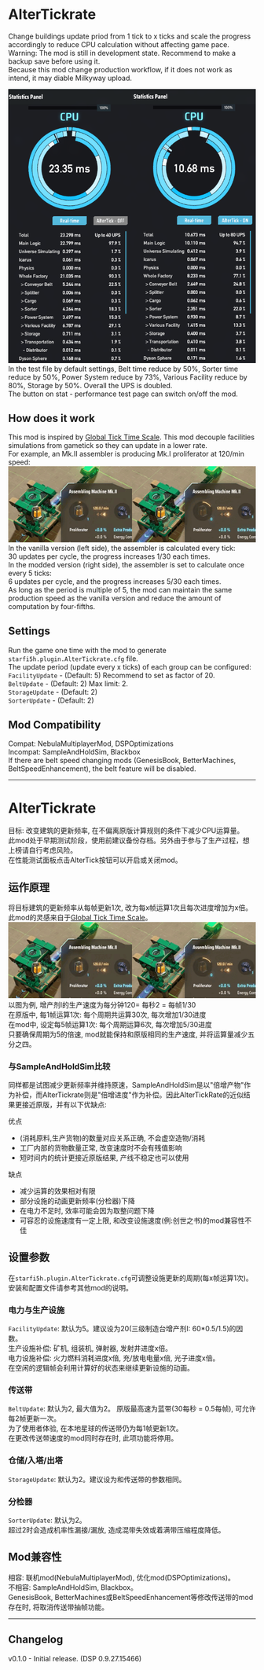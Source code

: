 # AlterTickrate

Change buildings update priod from 1 tick to x ticks and scale the progress accordingly to reduce CPU calculation without affecting game pace.  
Warning: The mod is still in development state. Recommend to make a backup save before using it.  
Because this mod change production workflow, if it does not work as intend, it may diable Milkyway upload.  

![compare](https://raw.githubusercontent.com/starfi5h/DSP_Mod/dev/AlterTickrate/doc/compare.png)  
In the test file by default settings, Belt time reduce by 50%, Sorter time reduce by 50%,  Power System reduce by 73%, Various Facility reduce by 80%, Storage by 50%. Overall the UPS is doubled.  
The button on stat - performance test page can switch on/off the mod.  

## How does it work

This mod is inspired by [Global Tick Time Scale](https://mods.factorio.com/mod/GTTS). This mod decouple facilities simulations from gametick so they can update in a lower rate.  
For example, an Mk.II assembler is producing Mk.I proliferator at 120/min speed:  
![demo1](https://raw.githubusercontent.com/starfi5h/DSP_Mod/dev/AlterTickrate/doc/demo1.gif)  
In the vanilla version (left side), the assembler is calculated every tick:  
30 updates per cycle, the progress increases 1/30 each times.  
In the modded version (right side), the assembler is set to calculate once every 5 ticks:  
6 updates per cycle, and the progress increases 5/30 each times.  
As long as the period is multiple of 5, the mod can maintain the same production speed as the vanilla version and reduce the amount of computation by four-fifths.

## Settings

Run the game one time with the mod to generate `starfi5h.plugin.AlterTickrate.cfg` file.  
The update period (update every x ticks) of each group can be configured:     
`FacilityUpdate` - (Default: 5) Recommend to set as factor of 20.  
`BeltUpdate` - (Default: 2) Max limit: 2.  
`StorageUpdate` - (Default: 2)  
`SorterUpdate` - (Default: 2)  

## Mod Compatibility
Compat: NebulaMultiplayerMod, DSPOptimizations  
Incompat: SampleAndHoldSim, Blackbox  
If there are belt speed changing mods (GenesisBook, BetterMachines, BeltSpeedEnhancement), the belt feature will be disabled.  

----

# AlterTickrate

目标: 改变建筑的更新频率, 在不偏离原版计算规则的条件下减少CPU运算量。  
此mod处于早期测试阶段，使用前建议备份存档。另外由于参与了生产过程，想上榜请自行考虑风险。  
在性能测试面板点击AlterTick按钮可以开启或关闭mod。  

## 运作原理

将目标建筑的更新频率从每帧更新1次, 改为每x帧运算1次且每次进度增加为x倍。  
此mod的灵感来自于[Global Tick Time Scale](https://mods.factorio.com/mod/GTTS)。  
![demo1](https://raw.githubusercontent.com/starfi5h/DSP_Mod/dev/AlterTickrate/doc/demo1.gif)  
以图为例, 增产剂I的生产速度为每分钟120= 每秒2 = 每帧1/30  
在原版中, 每1帧运算1次: 每个周期共运算30次, 每次增加1/30进度  
在mod中, 设定每5帧运算1次: 每个周期运算6次, 每次增加5/30进度  
只要确保周期为5的倍速, mod就能保持和原版相同的生产速度, 并将运算量减少五分之四。  

### 与SampleAndHoldSim比较

同样都是试图减少更新频率并维持原速，SampleAndHoldSim是以"倍增产物"作为补偿，而AlterTickrate则是"倍增进度"作为补偿。因此AlterTickRate的近似结果更接近原版，并有以下优缺点:

优点
- (消耗原料,生产货物)的数量对应关系正确, 不会虚空造物/消耗
- 工厂内部的货物数量正常, 改变速度时不会有残值影响
- 短时间内的统计更接近原版结果, 产线不稳定也可以使用

缺点
- 减少运算的效果相对有限
- 部分设施的动画更新频率(分检器)下降
- 在电力不足时, 效率可能会因为取整问题下降
- 可容忍的设施速度有一定上限, 和改变设施速度(例:创世之书)的mod兼容性不佳

## 设置参数

在`starfi5h.plugin.AlterTickrate.cfg`可调整设施更新的周期(每x帧运算1次)。  
安装和配置文件请参考其他mod的说明。

### 电力与生产设施

`FacilityUpdate`: 默认为5。建议设为20(三级制造台增产剂I: 60*0.5/1.5)的因数。  
生产设施补偿: 矿机, 组装机, 弹射器, 发射井进度x倍。   
电力设施补偿: 火力燃料消耗进度x倍, 充/放电电量x倍, 光子进度x倍。  
在空闲的逻辑帧会利用计算好的状态来继续更新设施的动画。  

### 传送带

`BeltUpdate`: 默认为2, 最大值为2。
原版最高速为蓝带(30每秒 = 0.5每帧), 可允许每2帧更新一次。  
为了使用者体验, 在本地星球的传送带仍为每1帧更新1次。  
在更改传送带速度的mod同时存在时, 此项功能将停用。  

### 仓储/入塔/出塔
`StorageUpdate`: 默认为2。建议设为和传送带的参数相同。

### 分检器
`SorterUpdate`: 默认为2。  
超过2时会造成机率性漏接/漏放, 造成混带失效或着满带压缩程度降低。  

## Mod兼容性

相容: 联机mod(NebulaMultiplayerMod), 优化mod(DSPOptimizations)。  
不相容: SampleAndHoldSim, Blackbox。  
GenesisBook, BetterMachines或BeltSpeedEnhancement等修改传送带的mod存在时, 将取消传送带抽帧功能。

----

## Changelog

v0.1.0 - Initial release. (DSP 0.9.27.15466)  